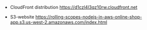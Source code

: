 - CloudFront distribution
  https://d1czl4l3qz10rw.cloudfront.net

- S3-website
  https://rolling-scopes-nodejs-in-aws-online-shop-app.s3.us-west-2.amazonaws.com/index.html
